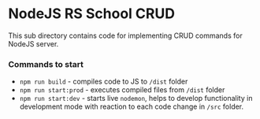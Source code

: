 # NodeJS RS School CRUD
This sub directory contains code for implementing CRUD commands for NodeJS server.

### Commands to start
* `npm run build` - compiles code to JS to `/dist` folder
* `npm run start:prod` - executes compiled files from `/dist` folder
* `npm run start:dev` - starts live `nodemon`, helps to develop functionality in development mode with reaction to each code change in `/src` folder.